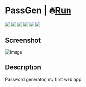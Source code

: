 # PassGen | 🔥[Run](https://zalexanninev15.github.io/PassGen)

[![](https://img.shields.io/badge/platforms-All_with_Internet-27282D.svg)](https://github.com/Zalexanninev15/PassGen)
[![](https://img.shields.io/badge/written_on-HTML-E34F26.svg?logo=html5)](https://github.com/Zalexanninev15/PassGen)
[![](https://img.shields.io/badge/release-v1.1-blue.svg)](https://github.com/Zalexanninev15/PassGen)
[![](https://img.shields.io/github/last-commit/Zalexanninev15/PassGen)](https://github.com/Zalexanninev15/PassGen/commits/main)
[![](https://img.shields.io/badge/license-MIT-blue.svg)](LICENSE)
[![](https://img.shields.io/badge/donate-Buy_Me_a_Coffee-F94400.svg)](https://zalexanninev15.jimdofree.com/buy-me-a-coffee)

## Screenshot

![image](https://user-images.githubusercontent.com/51060911/148643936-df6fbc9a-fad2-4ef8-8328-b83b5825b3e6.png)

## Description
Password generator, my first web app
